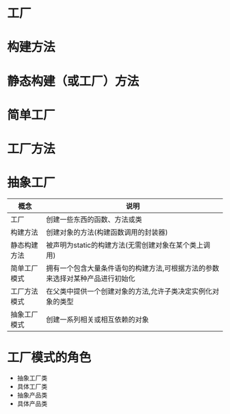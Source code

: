 # 工厂

# 构建方法

# 静态构建（或工厂）方法

# 简单工厂

# 工厂方法

# 抽象工厂

| 概念 | 说明 |
| --- | --- |
| 工厂 | 创建一些东西的函数、方法或类 |
| 构建方法 | 创建对象的方法(构建函数调用的封装器) |
| 静态构建方法 | 被声明为static的构建方法(无需创建对象在某个类上调用) |
| 简单工厂模式 | 拥有一个包含大量条件语句的构建方法,可根据方法的参数来选择对某种产品进行初始化 |
| 工厂方法模式 | 在父类中提供一个创建对象的方法,允许子类决定实例化对象的类型 |
| 抽象工厂模式 | 创建一系列相关或相互依赖的对象


# 工厂模式的角色
- 抽象工厂类
- 具体工厂类
- 抽象产品类
- 具体产品类